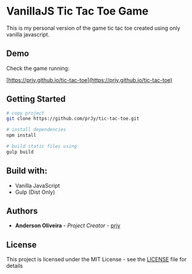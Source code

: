# VanillaJS Tic Tac Toe Game
This is my personal version of the game tic tac toe created using only vanilla javascript.

## Demo

Check the game running:

[https://prjy.github.io/tic-tac-toe](https://prjy.github.io/tic-tac-toe)


## Getting Started

``` bash
# copy project
git clone https://github.com/prJy/tic-tac-toe.git

# install dependencies
npm install

# build static files using
gulp build
```

## Build with:

- Vanilla JavaScript
- Gulp (Dist Only)

## Authors

* **Anderson Oliveira** - *Project Creator* - [prjy](https://github.com/prJy)


## License

This project is licensed under the MIT License - see the [LICENSE](LICENSE) file for details
